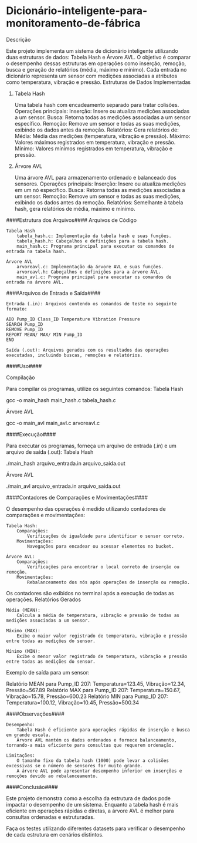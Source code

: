 # Dicionário-inteligente-para-monitoramento-de-fábrica
Descrição

Este projeto implementa um sistema de dicionário inteligente utilizando duas estruturas de dados: Tabela Hash e Árvore AVL. O objetivo é comparar o desempenho dessas estruturas em operações como inserção, remoção, busca e geração de relatórios (média, máximo e mínimo). Cada entrada no dicionário representa um sensor com medições associadas a atributos como temperatura, vibração e pressão.
Estruturas de Dados Implementadas
1. Tabela Hash

    Uma tabela hash com encadeamento separado para tratar colisões.
    Operações principais:
        Inserção: Insere ou atualiza medições associadas a um sensor.
        Busca: Retorna todas as medições associadas a um sensor específico.
        Remoção: Remove um sensor e todas as suas medições, exibindo os dados antes da remoção.
        Relatórios: Gera relatórios de:
            Média: Média das medições (temperatura, vibração e pressão).
            Máximo: Valores máximos registrados em temperatura, vibração e pressão.
            Mínimo: Valores mínimos registrados em temperatura, vibração e pressão.

2. Árvore AVL

    Uma árvore AVL para armazenamento ordenado e balanceado dos sensores.
    Operações principais:
        Inserção: Insere ou atualiza medições em um nó específico.
        Busca: Retorna todas as medições associadas a um sensor.
        Remoção: Remove um sensor e todas as suas medições, exibindo os dados antes da remoção.
        Relatórios: Semelhante à tabela hash, gera relatórios de média, máximo e mínimo.

####Estrutura dos Arquivos####
Arquivos de Código

    Tabela Hash
        tabela_hash.c: Implementação da tabela hash e suas funções.
        tabela_hash.h: Cabeçalhos e definições para a tabela hash.
        main_hash.c: Programa principal para executar os comandos de entrada na tabela hash.

    Árvore AVL
        arvoreavl.c: Implementação da árvore AVL e suas funções.
        arvoreavl.h: Cabeçalhos e definições para a árvore AVL.
        main_avl.c: Programa principal para executar os comandos de entrada na árvore AVL.

####Arquivos de Entrada e Saída####

    Entrada (.in): Arquivos contendo os comandos de teste no seguinte formato:

    ADD Pump_ID Class_ID Temperature Vibration Pressure
    SEARCH Pump_ID
    REMOVE Pump_ID
    REPORT MEAN/ MAX/ MIN Pump_ID
    END

    Saída (.out): Arquivos gerados com os resultados das operações executadas, incluindo buscas, remoções e relatórios.

####Uso####

Compilação

Para compilar os programas, utilize os seguintes comandos:
Tabela Hash

gcc -o main_hash main_hash.c tabela_hash.c

Árvore AVL

gcc -o main_avl main_avl.c arvoreavl.c

####Execução####

Para executar os programas, forneça um arquivo de entrada (.in) e um arquivo de saída (.out):
Tabela Hash

./main_hash arquivo_entrada.in arquivo_saida.out

Árvore AVL

./main_avl arquivo_entrada.in arquivo_saida.out

####Contadores de Comparações e Movimentações####

O desempenho das operações é medido utilizando contadores de comparações e movimentações:

    Tabela Hash:
        Comparações:
            Verificações de igualdade para identificar o sensor correto.
        Movimentações:
            Navegações para encadear ou acessar elementos no bucket.

    Árvore AVL:
        Comparações:
            Verificações para encontrar o local correto de inserção ou remoção.
        Movimentações:
            Rebalanceamento dos nós após operações de inserção ou remoção.

Os contadores são exibidos no terminal após a execução de todas as operações.
Relatórios Gerados

    Média (MEAN):
        Calcula a média de temperatura, vibração e pressão de todas as medições associadas a um sensor.

    Máximo (MAX):
        Exibe o maior valor registrado de temperatura, vibração e pressão entre todas as medições do sensor.

    Mínimo (MIN):
        Exibe o menor valor registrado de temperatura, vibração e pressão entre todas as medições do sensor.

Exemplo de saída para um sensor:

Relatório MEAN para Pump_ID 207: Temperatura=123.45, Vibração=12.34, Pressão=567.89
Relatório MAX para Pump_ID 207: Temperatura=150.67, Vibração=15.78, Pressão=600.23
Relatório MIN para Pump_ID 207: Temperatura=100.12, Vibração=10.45, Pressão=500.34

####Observações####

    Desempenho:
        Tabela Hash é eficiente para operações rápidas de inserção e busca em grande escala.
        Árvore AVL mantém os dados ordenados e fornece balanceamento, tornando-a mais eficiente para consultas que requerem ordenação.

    Limitações:
        O tamanho fixo da tabela hash (1000) pode levar a colisões excessivas se o número de sensores for muito grande.
        A árvore AVL pode apresentar desempenho inferior em inserções e remoções devido ao rebalanceamento.

####Conclusão####

Este projeto demonstra como a escolha da estrutura de dados pode impactar o desempenho de um sistema. Enquanto a tabela hash é mais eficiente em operações rápidas e diretas, a árvore AVL é melhor para consultas ordenadas e estruturadas.

Faça os testes utilizando diferentes datasets para verificar o desempenho de cada estrutura em cenários distintos.

